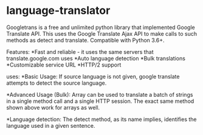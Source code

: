 # language-translator
Googletrans is a free and unlimited python library that implemented Google Translate API. This uses the Google Translate Ajax API to make calls to such methods as detect and translate.
Compatible with Python 3.6+.

Features:
*Fast and reliable - it uses the same servers that translate.google.com uses
*Auto language detection
*Bulk translations
*Customizable service URL
*HTTP/2 support

uses:
*Basic Usage:
If source language is not given, google translate attempts to detect the source language.

*Advanced Usage (Bulk):
Array can be used to translate a batch of strings in a single method call and a single HTTP session. The exact same method shown above work for arrays as well.

*Language detection:
The detect method, as its name implies, identifies the language used in a given sentence.
